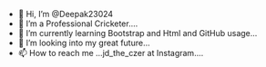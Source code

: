 - 👋 Hi, I’m @Deepak23024
- 👀 I’m a Professional Cricketer....
- 🌱 I’m currently learning Bootstrap and Html and GitHub usage...
- 💞️ I’m looking into my great future...
- 📫 How to reach me ...jd_the_czer at Instagram....

<!---
Deepak23024/Deepak23024 is a ✨ special ✨ repository because its `README.md` (this file) appears on your GitHub profile.
You can click the Preview link to take a look at your changes.
--->
